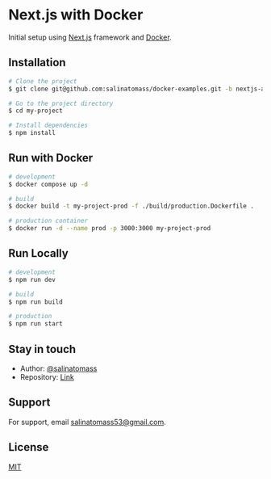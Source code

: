 # Next.js with Docker

Initial setup using [Next.js](https://nextjs.org/) framework and [Docker](https://www.docker.com/).

## Installation

```bash
# Clone the project
$ git clone git@github.com:salinatomass/docker-examples.git -b nextjs-app --single-branch my-project

# Go to the project directory
$ cd my-project

# Install dependencies
$ npm install
```

## Run with Docker

```bash
# development
$ docker compose up -d

# build
$ docker build -t my-project-prod -f ./build/production.Dockerfile .

# production container
$ docker run -d --name prod -p 3000:3000 my-project-prod
```

## Run Locally

```bash
# development
$ npm run dev

# build
$ npm run build

# production
$ npm run start
```

## Stay in touch

- Author: [@salinatomass](https://salinatomass.netlify.app)
- Repository: [Link](https://github.com/salinatomass/docker-examples)

## Support

For support, email salinatomass53@gmail.com.

## License

[MIT](https://choosealicense.com/licenses/mit/)
